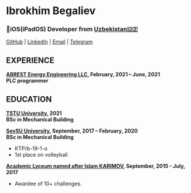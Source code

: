 # Ibrokhim Begaliev


### iOS(iPadOS) Developer  from  [Uzbekistan🇺🇿](https://en.wikipedia.org/wiki/Uzbekistan)

[GitHub](https://github.com/ibegaliev) | [LinkedIn](https://www.linkedin.com/in/ibegaliev/) | [Email](mailto:ibrohimbek2048@gmail.com) | [Telegram](https://t.me/ibegaliev)

EXPERIENCE
-
**[ABREST Energy Engineering LLC](http://abrest.uz/), February, 2021 – June, 2021 <br>
PLC programmer**

EDUCATION
-

**[TSTU University](http://tdtu.uz/), 2021 <br>
BSc in Mechanical Building**

**[SevSU University](https://www.sevsu.ru/), September, 2017 – February, 2020 <br>
BSc in Mechanical Building**

 - KTP/b-19-1-o
 - 1st place on volleyball
 
**[Academic Lyceum named after Islam KARIMOV](https://alkt.uz/), September, 2015 - July, 2017 <br>**

  - Awardee of 10+ challenges.

